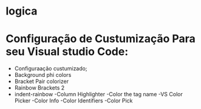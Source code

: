 # logica
 # Configuração de Custumização Para seu Visual studio Code:
- Configuraação custumizado;
- Background phi colors
- Bracket Pair colorizer
- Rainbow Brackets 2
- indent-rainbow
-Column Highlighter
-Color the tag name
-VS Color Picker
-Color Info
-Color Identifiers
-Color Pick


